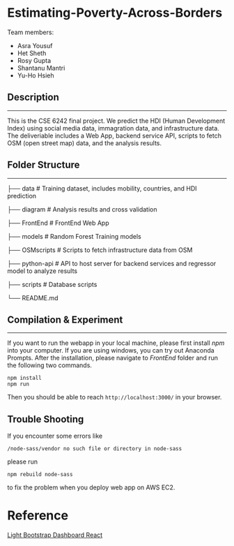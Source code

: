 # Estimating-Poverty-Across-Borders

Team members: 
* Asra Yousuf  
* Het Sheth
* Rosy Gupta
* Shantanu Mantri
* Yu-Ho Hsieh

## Description

-------------

This is the CSE 6242 final project. We predict the HDI (Human Development Index) using social media data, immagration data, and infrastructure data. The deliveriable includes a Web App, backend service API, scripts to fetch OSM (open street map) data, and the analysis results.

## Folder Structure

-------------


├── data        # Training dataset, includes mobility, countries, and HDI prediction

├── diagram     # Analysis results and cross validation

├── FrontEnd    # FrontEnd Web App

├── models    	# Random Forest Training models

├── OSMscripts  # Scripts to fetch infrastructure data from OSM

├── python-api  # API to host server for backend services and regressor model to analyze results

├── scripts  	# Database scripts

└── README.md    

## Compilation & Experiment

-------------

If you want to run the webapp in your local machine, please first install *npm* into your computer.
If you are using windows, you can try out Anaconda Prompts. 
After the installation, please navigate to *FrontEnd* folder and run the following two commands.

```
npm install
npm run 
```

Then you should be able to reach `http://localhost:3000/` in your browser.

## Trouble Shooting
If you encounter some errors like
```
/node-sass/vendor no such file or directory in node-sass
```
please run 
```
npm rebuild node-sass
``` 

to fix the problem when you deploy web app on AWS EC2. 


# Reference
[Light Bootstrap Dashboard React](http://lbd-react.creative-tim.com/)
